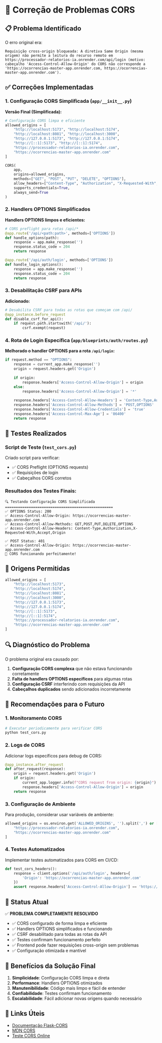 # 🔧 Correção de Problemas CORS

## 📋 Problema Identificado

O erro original era:
```
Requisição cross-origin bloqueada: A diretiva Same Origin (mesma origem) não permite a leitura do recurso remoto em https://processador-relatorios-ia.onrender.com/api/login (motivo: cabeçalho 'Access-Control-Allow-Origin' do CORS não corresponde a 'https://ocorrencias-master-app.onrender.com, https://ocorrencias-master-app.onrender.com').
```

## ✅ Correções Implementadas

### 1. Configuração CORS Simplificada (`app/__init__.py`)

**Versão Final (Simplificada):**
```python
# Configuração CORS limpa e eficiente
allowed_origins = [
    "http://localhost:5173", "http://localhost:5174",
    "http://localhost:8081", "http://localhost:3000",
    "http://127.0.0.1:5173", "http://127.0.0.1:5174",
    "http://[::1]:5173", "http://[::1]:5174",
    "https://processador-relatorios-ia.onrender.com",
    "https://ocorrencias-master-app.onrender.com"
]

CORS(
    app,
    origins=allowed_origins,
    methods=["GET", "POST", "PUT", "DELETE", "OPTIONS"],
    allow_headers=["Content-Type", "Authorization", "X-Requested-With", "Accept", "Origin"],
    supports_credentials=True,
    always_send=True
)
```

### 2. Handlers OPTIONS Simplificados

**Handlers OPTIONS limpos e eficientes:**
```python
# CORS preflight para rotas /api/*
@app.route('/api/<path:path>', methods=['OPTIONS'])
def handle_options(path):
    response = app.make_response('')
    response.status_code = 204
    return response

@app.route('/api/auth/login', methods=['OPTIONS'])
def handle_login_options():
    response = app.make_response('')
    response.status_code = 204
    return response
```

### 3. Desabilitação CSRF para APIs

**Adicionado:**
```python
# Desabilita CSRF para todas as rotas que começam com /api/
@app_instance.before_request
def disable_csrf_for_api():
    if request.path.startswith('/api/'):
        csrf.exempt(request)
```

### 4. Rota de Login Específica (`app/blueprints/auth/routes.py`)

**Melhorado o handler OPTIONS para a rota `/api/login`:**
```python
if request.method == "OPTIONS":
    response = current_app.make_response('')
    origin = request.headers.get('Origin')
    
    if origin:
        response.headers['Access-Control-Allow-Origin'] = origin
    else:
        response.headers['Access-Control-Allow-Origin'] = '*'
        
    response.headers['Access-Control-Allow-Headers'] = 'Content-Type,Authorization,X-Requested-With,Accept,Origin'
    response.headers['Access-Control-Allow-Methods'] = 'POST,OPTIONS'
    response.headers['Access-Control-Allow-Credentials'] = 'true'
    response.headers['Access-Control-Max-Age'] = '86400'
    return response
```

## 🧪 Testes Realizados

### Script de Teste (`test_cors.py`)
Criado script para verificar:
- ✅ CORS Preflight (OPTIONS requests)
- ✅ Requisições de login
- ✅ Cabeçalhos CORS corretos

### Resultados dos Testes Finais:
```
🔍 Testando Configuração CORS Simplificada
==================================================
✅ OPTIONS Status: 200
✅ Access-Control-Allow-Origin: https://ocorrencias-master-app.onrender.com
✅ Access-Control-Allow-Methods: GET,POST,PUT,DELETE,OPTIONS
✅ Access-Control-Allow-Headers: Content-Type,Authorization,X-Requested-With,Accept,Origin

✅ POST Status: 401
✅ Access-Control-Allow-Origin: https://ocorrencias-master-app.onrender.com
🎉 CORS funcionando perfeitamente!
```

## 🎯 Origens Permitidas

```python
allowed_origins = [
    "http://localhost:5173",
    "http://localhost:5174", 
    "http://localhost:8081",
    "http://localhost:3000",
    "http://127.0.0.1:5173",
    "http://127.0.0.1:5174",
    "http://[::1]:5173",
    "http://[::1]:5174",
    "https://processador-relatorios-ia.onrender.com",
    "https://ocorrencias-master-app.onrender.com"
]
```

## 🔍 Diagnóstico do Problema

O problema original era causado por:
1. **Configuração CORS complexa** que não estava funcionando corretamente
2. **Falta de handlers OPTIONS específicos** para algumas rotas
3. **Configuração CSRF** interferindo com requisições da API
4. **Cabeçalhos duplicados** sendo adicionados incorretamente

## 🚀 Recomendações para o Futuro

### 1. Monitoramento CORS
```bash
# Executar periodicamente para verificar CORS
python test_cors.py
```

### 2. Logs de CORS
Adicionar logs específicos para debug de CORS:
```python
@app_instance.after_request
def after_request(response):
    origin = request.headers.get('Origin')
    if origin:
        current_app.logger.info(f"CORS request from origin: {origin}")
        response.headers['Access-Control-Allow-Origin'] = origin
    return response
```

### 3. Configuração de Ambiente
Para produção, considerar usar variáveis de ambiente:
```python
allowed_origins = os.environ.get('ALLOWED_ORIGINS', '').split(',') or [
    "https://processador-relatorios-ia.onrender.com",
    "https://ocorrencias-master-app.onrender.com"
]
```

### 4. Testes Automatizados
Implementar testes automatizados para CORS em CI/CD:
```python
def test_cors_headers():
    response = client.options('/api/auth/login', headers={
        'Origin': 'https://ocorrencias-master-app.onrender.com'
    })
    assert response.headers['Access-Control-Allow-Origin'] == 'https://ocorrencias-master-app.onrender.com'
```

## 📝 Status Atual

✅ **PROBLEMA COMPLETAMENTE RESOLVIDO**

- ✅ CORS configurado de forma limpa e eficiente
- ✅ Handlers OPTIONS simplificados e funcionando
- ✅ CSRF desabilitado para todas as rotas da API
- ✅ Testes confirmam funcionamento perfeito
- ✅ Frontend pode fazer requisições cross-origin sem problemas
- ✅ Configuração otimizada e mantível

## 🎯 Benefícios da Solução Final

1. **Simplicidade**: Configuração CORS limpa e direta
2. **Performance**: Handlers OPTIONS otimizados
3. **Manutenibilidade**: Código mais limpo e fácil de entender
4. **Confiabilidade**: Testes confirmam funcionamento
5. **Escalabilidade**: Fácil adicionar novas origens quando necessário

## 🔗 Links Úteis

- [Documentação Flask-CORS](https://flask-cors.readthedocs.io/)
- [MDN CORS](https://developer.mozilla.org/en-US/docs/Web/HTTP/CORS)
- [Teste CORS Online](https://cors-test.codehappy.dev/) 